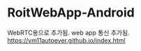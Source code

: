 ﻿# RoitWebApp-Android


 WebRTC용으로 추가됨. 
 web app 통신 추가됨. 
 https://vm11autoever.github.io/index.html
